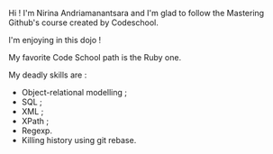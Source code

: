 Hi ! I'm Nirina Andriamanantsara and I'm glad to follow the Mastering Github's course created by Codeschool. 

I'm enjoying in this dojo !

My favorite Code School path is the Ruby one.

My deadly skills are :
* Object-relational modelling ;
* SQL ;
* XML ;
* XPath ;
* Regexp.
* Killing history using git rebase.
